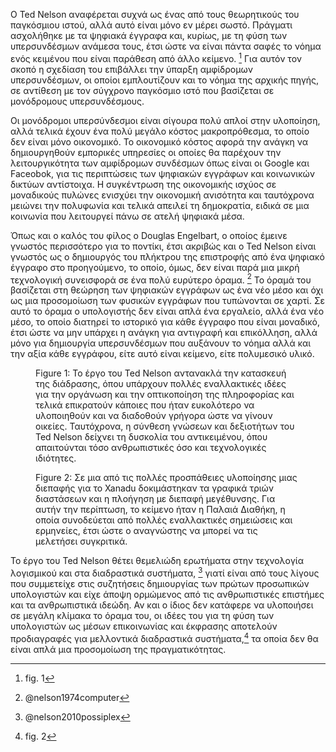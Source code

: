 O Ted Nelson αναφέρεται συχνά ως ένας από τους θεωρητικούς του
παγκόσμιου ιστού, αλλά αυτό είναι μόνο εν μέρει σωστό. Πράγματι
ασχολήθηκε με τα ψηφιακά έγγραφα και, κυρίως, με τη φύση των
υπερσυνδέσμων ανάμεσα τους, έτσι ώστε να είναι πάντα σαφές το νόημα ενός
κειμένου που είναι παράθεση από άλλο κείμενο. [^1] Για αυτόν τον σκοπό η
σχεδίαση του επιβάλλει την ύπαρξη αμφίδρομων υπερσυνδέσμων, οι οποίοι
εμπλουτίζουν και το νόημα της αρχικής πηγής, σε αντίθεση με τον σύγχρονο
παγκόσμιο ιστό που βασίζεται σε μονόδρομους υπερσυνδέσμους.

Οι μονόδρομοι υπερσύνδεσμοι είναι σίγουρα πολύ απλοί στην υλοποίηση,
αλλά τελικά έχουν ένα πολύ μεγάλο κόστος μακροπρόθεσμα, το οποίο δεν
είναι μόνο οικονομικό. Το οικονομικό κόστος αφορά την ανάγκη να
δημιουργηθούν εμπορικές υπηρεσίες οι οποίες θα παρέχουν την
λειτουργικότητα των αμφίδρομων συνδέσμων όπως είναι οι Google και
Faceobok, για τις περιπτώσεις των ψηφιακών εγγράφων και κοινωνικών
δικτύων αντίστοιχα. Η συγκέντρωση της οικονομικής ισχύος σε μοναδικούς
πυλώνες ενισχύει την οικονομική ανισότητα και ταυτόχρονα μειώνει την
πολυφωνία και τελικά απειλεί τη δημοκρατία, ειδικά σε μια κοινωνία που
λειτουργεί πάνω σε ατελή ψηφιακά μέσα.

Όπως και ο καλός του φίλος ο Douglas Engelbart, ο οποίος έμεινε γνωστός
περισσότερο για το ποντίκι, έτσι ακριβώς και ο Ted Nelson είναι γνωστός
ως ο δημιουργός του πλήκτρου της επιστροφής από ένα ψηφιακό έγγραφο στο
προηγούμενο, το οποίο, όμως, δεν είναι παρά μια μικρή τεχνολογική
συνεισφορά σε ένα πολύ ευρύτερο όραμα. [^2] Το όραμά του βασίζεται στη
θεώρηση των ψηφιακών εγγράφων ως ένα νέο μέσο και όχι ως μια προσομοίωση
των φυσικών εγγράφων που τυπώνονται σε χαρτί. Σε αυτό το όραμα ο
υπολογιστής δεν είναι απλά ένα εργαλείο, αλλά ένα νέο μέσο, το οποίο
διατηρεί το ιστορικό για κάθε έγγραφο που είναι μοναδικό, έτσι ώστε να
μην υπάρχει η ανάγκη για αντιγραφή και επικόλληση, αλλά μόνο για
δημιουργία υπερσυνδέσμων που αυξάνουν το νόημα αλλά και την αξία κάθε
εγγράφου, είτε αυτό είναι κείμενο, είτε πολυμεσικό υλικό.

<figure id="fig:nelson-profile">

<figcaption>Figure 1: Το έργο του Ted Nelson αντανακλά την κατασκευή της
διάδρασης, όπου υπάρχουν πολλές εναλλακτικές ιδέες για την οργάνωση και
την οπτικοποίηση της πληροφορίας και τελικά επικρατούν κάποιες που ήταν
ευκολότερο να υλοποιηθούν και να διαδοθούν γρήγορα ώστε να γίνουν
οικείες. Ταυτόχρονα, η σύνθεση γνώσεων και δεξιοτήτων του Ted Nelson
δείχνει τη δυσκολία του αντικειμένου, όπου απαιτούνται τόσο
ανθρωπιστικές όσο και τεχνολογικές ιδιότητες.</figcaption>
</figure>

<figure id="fig:xanadu-viewer3d">

<figcaption>Figure 2: Σε μια από τις πολλές προσπάθειες υλοποίησης μιας
διεπαφής για το Xanadu δοκιμάστηκαν τα γραφικά τριών διαστάσεων και η
πλοήγηση με διεπαφή μεγέθυνσης. Για αυτήν την περίπτωση, το κείμενο ήταν
η Παλαιά Διαθήκη, η οποία συνοδεύεται από πολλές εναλλακτικές σημειώσεις
και ερμηνείες, έτσι ώστε ο αναγνώστης να μπορεί να τις μελετήσει
συγκριτικά.</figcaption>
</figure>

Το έργο του Ted Nelson θέτει θεμελιώδη ερωτήματα στην τεχνολογία
λογισμικού και στα διαδραστικά συστήματα, [^3] γιατί είναι από τους
λίγους που συμμετείχε στις συζητήσεις δημιουργίας των πρώτων προσωπικών
υπολογιστών και είχε άποψη ορμώμενος από τις ανθρωπιστικές επιστήμες και
τα ανθρωπιστικά ιδεώδη. Αν και ο ίδιος δεν κατάφερε να υλοποιήσει σε
μεγάλη κλίμακα το όραμα του, οι ιδέες του για τη φύση των υπολογιστών ως
μέσων επικοινωνίας και έκφρασης αποτελούν προδιαγραφές για μελλοντικά
διαδραστικά συστήματα,[^4] τα οποία δεν θα είναι απλά μια προσομοίωση
της πραγματικότητας.

[^1]: fig. 1

[^2]: @nelson1974computer

[^3]: @nelson2010possiplex

[^4]: fig. 2
